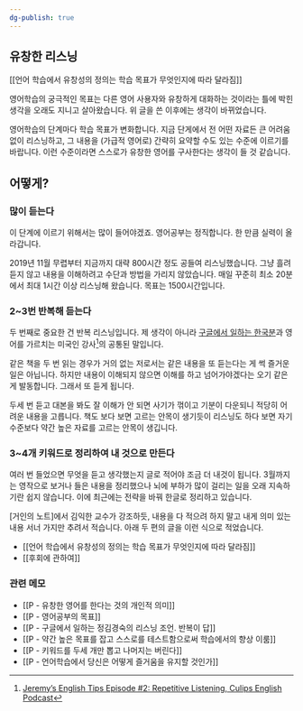 ```yaml
---
dg-publish: true
---
```


## 유창한 리스닝

[[언어 학습에서 유창성의 정의는 학습 목표가 무엇인지에 따라 달라짐]]

영어학습의 궁극적인 목표는 다른 영어 사용자와 유창하게 대화하는 것이라는 틀에 박힌 생각을 오래도 지니고 살아왔습니다. 위 글을 쓴 이후에는 생각이 바뀌었습니다. 

영어학습의 단계마다 학습 목표가 변화합니다. 지금 단게에서 전 어떤 자료든 큰 어려움 없이 리스닝하고, 그 내용을 (가급적 영어로) 간략히 요약할 수도 있는 수준에 이르기를 바랍니다. 이런 수준이라면 스스로가 유창한 영어를 구사한다는 생각이 들 것 같습니다.  

## 어떻게?

### 많이 듣는다

이 단계에 이르기 위해서는 많이 들어야겠죠. 영어공부는 정직합니다. 한 만큼 실력이 올라갑니다.

2019년 11월 무렵부터 지금까지 대략 800시간 정도 공들여 리스닝했습니다. 그냥 흘려 듣지 않고 내용을 이해하려고 수단과 방법을 가리지 않았습니다. 매일 꾸준히 최소 20분에서 최대 1시간 이상 리스닝해 왔습니다. 목표는 1500시간입니다. 

### 2~3번 반복해 듣는다 

두 번째로 중요한 건 반복 리스닝입니다. 제 생각이 아니라 [구글에서 일하는 한국분](https://brunch.co.kr/@loiskim01/44)과 영어를 가르치는 미국인 강사[^1]의 공통된 말입니다. 

같은 책을 두 번 읽는 경우가 거의 없는 저로서는 같은 내용을 또 듣는다는 게 썩 즐거운 일은 아닙니다. 하지만 내용이 이해되지 않으면 이해를 하고 넘어가야겠다는 오기 같은 게 발동합니다. 그래서 또 듣게 됩니다. 

두세 번 듣고 대본을 봐도 잘 이해가 안 되면 사기가 꺾이고 기분이 다운되니 적당히 어려운 내용을 고릅니다. 책도 보다 보면 고르는 안목이 생기듯이 리스닝도 하다 보면 자기 수준보다 약간 높은 자료를 고르는 안목이 생깁니다.    

### 3~4개 키워드로 정리하여 내 것으로 만든다 

여러 번 들었으면 무엇을 듣고 생각했는지 글로 적어야 조금 더 내것이 됩니다. 3월까지는 영작으로 보거나 들은 내용을 정리했으나 뇌에 부하가 많이 걸리는 일을 오래 지속하기란 쉽지 않습니다. 이에 최근에는 전략을 바꿔 한글로 정리하고 있습니다.

[거인의 노트]에서 김익한 교수가 강조하듯, 내용을 다 적으려 하지 말고 내게 의미 있는 내용 서너 가지만 추려서 적습니다. 아래 두 편의 글을 이런 식으로 적었습니다.

- [[언어 학습에서 유창성의 정의는 학습 목표가 무엇인지에 따라 달라짐]]
- [[후회에 관하여]]



[^1]: [Jeremy’s English Tips Episode #2: Repetitive Listening, Culips English Podcast](https://esl.culips.com/2019/11/jeremys-english-tips-episode-2-repetitive-listening/)


### 관련 메모
- [[P - 유창한 영어를 한다는 것의 개인적 의미]]
- [[P - 영어공부의 목표]]
- [[P - 구글에서 일하는 정김경숙의 리스닝 조언. 반복이 답]]
- [[P - 약간 높은 목표를 잡고 스스로를 테스트함으로써 학습에서의 향상 이룸]]
- [[P - 키워드를 두세 개만 뽑고 나머지는 버린다]]
- [[P - 언어학습에서 당신은 어떻게 즐거움을 유지할 것인가]]